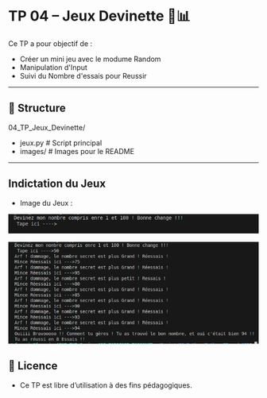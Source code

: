 # TP 04 – Jeux Devinette 🧹📊

Ce TP a pour objectif de :
- Créer un mini jeu avec le modume Random
- Manipulation d'Input
- Suivi du Nombre d'essais pour Reussir

---

## 📁 Structure
04_TP_Jeux_Devinette/
- jeux.py # Script principal
- images/ # Images pour le README

---
## Indictation du Jeux 

- Image du Jeux : 

 ![START](images/start_jeux.png)

 ![Resultat_Jeux](images/resultat_jeux.png)


## 📄 Licence
- Ce TP est libre d’utilisation à des fins pédagogiques.
